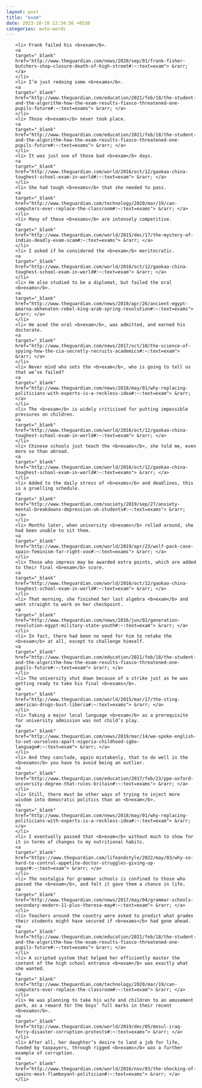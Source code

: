 ```yaml
---
layout: post
title: "exam"
date: 2023-10-10 12:34:56 +0530
categories: auto-words
---
```

<ol>

    <li> Frank failed his <b>exam</b>.
    <a 
    target="_blank" 
    href="http://www.theguardian.com/news/2020/sep/01/frank-fisher-butchers-shop-closure-death-of-high-street#:~:text=exam"> &rarr; </a>
    </li>
    <li> I’m just redoing some <b>exams</b>.
    <a 
    target="_blank" 
    href="http://www.theguardian.com/education/2021/feb/18/the-student-and-the-algorithm-how-the-exam-results-fiasco-threatened-one-pupils-future#:~:text=exams"> &rarr; </a>
    </li>
    <li> Those <b>exams</b> never took place.
    <a 
    target="_blank" 
    href="http://www.theguardian.com/education/2021/feb/18/the-student-and-the-algorithm-how-the-exam-results-fiasco-threatened-one-pupils-future#:~:text=exams"> &rarr; </a>
    </li>
    <li> It was just one of those bad <b>exam</b> days.
    <a 
    target="_blank" 
    href="http://www.theguardian.com/world/2016/oct/12/gaokao-china-toughest-school-exam-in-world#:~:text=exam"> &rarr; </a>
    </li>
    <li> She had tough <b>exams</b> that she needed to pass.
    <a 
    target="_blank" 
    href="http://www.theguardian.com/technology/2020/mar/19/can-computers-ever-replace-the-classroom#:~:text=exams"> &rarr; </a>
    </li>
    <li> Many of these <b>exams</b> are intensely competitive.
    <a 
    target="_blank" 
    href="http://www.theguardian.com/world/2015/dec/17/the-mystery-of-indias-deadly-exam-scam#:~:text=exams"> &rarr; </a>
    </li>
    <li> I asked if he considered the <b>exam</b> meritocratic.
    <a 
    target="_blank" 
    href="http://www.theguardian.com/world/2016/oct/12/gaokao-china-toughest-school-exam-in-world#:~:text=exam"> &rarr; </a>
    </li>
    <li> He also studied to be a diplomat, but failed the oral <b>exams</b>.
    <a 
    target="_blank" 
    href="http://www.theguardian.com/news/2019/apr/26/ancient-egypt-amarna-akhenaten-rebel-king-arab-spring-revolution#:~:text=exams"> &rarr; </a>
    </li>
    <li> He aced the oral <b>exam</b>, was admitted, and earned his doctorate.
    <a 
    target="_blank" 
    href="http://www.theguardian.com/news/2017/oct/10/the-science-of-spying-how-the-cia-secretly-recruits-academics#:~:text=exam"> &rarr; </a>
    </li>
    <li> Never mind who sets the <b>exam</b>, who is going to tell us that we’ve failed?
    <a 
    target="_blank" 
    href="http://www.theguardian.com/news/2018/may/01/why-replacing-politicians-with-experts-is-a-reckless-idea#:~:text=exam"> &rarr; </a>
    </li>
    <li> The <b>exam</b> is widely criticised for putting impossible pressures on children.
    <a 
    target="_blank" 
    href="http://www.theguardian.com/world/2016/oct/12/gaokao-china-toughest-school-exam-in-world#:~:text=exam"> &rarr; </a>
    </li>
    <li> Chinese schools just teach the <b>exams</b>, she told me, even more so than abroad.
    <a 
    target="_blank" 
    href="http://www.theguardian.com/world/2016/oct/12/gaokao-china-toughest-school-exam-in-world#:~:text=exams"> &rarr; </a>
    </li>
    <li> Added to the daily stress of <b>exams</b> and deadlines, this is a gruelling schedule.
    <a 
    target="_blank" 
    href="http://www.theguardian.com/society/2019/sep/27/anxiety-mental-breakdowns-depression-uk-students#:~:text=exams"> &rarr; </a>
    </li>
    <li> Months later, when university <b>exams</b> rolled around, she had been unable to sit them.
    <a 
    target="_blank" 
    href="http://www.theguardian.com/world/2019/apr/23/wolf-pack-case-spain-feminism-far-right-vox#:~:text=exams"> &rarr; </a>
    </li>
    <li> Those who impress may be awarded extra points, which are added to their final <b>exam</b> score.
    <a 
    target="_blank" 
    href="http://www.theguardian.com/world/2016/oct/12/gaokao-china-toughest-school-exam-in-world#:~:text=exam"> &rarr; </a>
    </li>
    <li> That morning, she finished her last algebra <b>exam</b> and went straight to work on her checkpoint.
    <a 
    target="_blank" 
    href="http://www.theguardian.com/news/2016/jun/02/generation-revolution-egypt-military-state-youth#:~:text=exam"> &rarr; </a>
    </li>
    <li> In fact, there had been no need for him to retake the <b>exam</b> at all, except to challenge himself.
    <a 
    target="_blank" 
    href="http://www.theguardian.com/education/2021/feb/18/the-student-and-the-algorithm-how-the-exam-results-fiasco-threatened-one-pupils-future#:~:text=exam"> &rarr; </a>
    </li>
    <li> The university shut down because of a strike just as he was getting ready to take his final <b>exams</b>.
    <a 
    target="_blank" 
    href="http://www.theguardian.com/world/2015/mar/17/the-sting-american-drugs-bust-liberia#:~:text=exams"> &rarr; </a>
    </li>
    <li> Taking a major local language <b>exam</b> as a prerequisite for university admission was not child’s play.
    <a 
    target="_blank" 
    href="http://www.theguardian.com/news/2019/mar/14/we-spoke-english-to-set-ourselves-apart-nigeria-childhood-igbo-language#:~:text=exam"> &rarr; </a>
    </li>
    <li> And they conclude, again mistakenly, that to do well in the <b>exams</b> you have to avoid being an outlier.
    <a 
    target="_blank" 
    href="http://www.theguardian.com/education/2017/feb/23/ppe-oxford-university-degree-that-rules-britain#:~:text=exams"> &rarr; </a>
    </li>
    <li> Still, there must be other ways of trying to inject more wisdom into democratic politics than an <b>exam</b>.
    <a 
    target="_blank" 
    href="http://www.theguardian.com/news/2018/may/01/why-replacing-politicians-with-experts-is-a-reckless-idea#:~:text=exam"> &rarr; </a>
    </li>
    <li> I eventually passed that <b>exam</b> without much to show for it in terms of changes to my nutritional habits.
    <a 
    target="_blank" 
    href="https://www.theguardian.com/lifeandstyle/2022/may/03/why-so-hard-to-control-appetite-doctor-struggles-giving-up-sugar#:~:text=exam"> &rarr; </a>
    </li>
    <li> The nostalgia for grammar schools is confined to those who passed the <b>exam</b>, and felt it gave them a chance in life.
    <a 
    target="_blank" 
    href="http://www.theguardian.com/news/2017/may/04/grammar-schools-secondary-modern-11-plus-theresa-may#:~:text=exam"> &rarr; </a>
    </li>
    <li> Teachers around the country were asked to predict what grades their students might have secured if <b>exams</b> had gone ahead.
    <a 
    target="_blank" 
    href="http://www.theguardian.com/education/2021/feb/18/the-student-and-the-algorithm-how-the-exam-results-fiasco-threatened-one-pupils-future#:~:text=exams"> &rarr; </a>
    </li>
    <li> A scripted system that helped her efficiently master the content of the high school entrance <b>exam</b> was exactly what she wanted.
    <a 
    target="_blank" 
    href="http://www.theguardian.com/technology/2020/mar/19/can-computers-ever-replace-the-classroom#:~:text=exam"> &rarr; </a>
    </li>
    <li> He was planning to take his wife and children to an amusement park, as a reward for the boys’ full marks in their recent <b>exams</b>.
    <a 
    target="_blank" 
    href="http://www.theguardian.com/world/2019/dec/05/mosul-iraq-ferry-disaster-corruption-protests#:~:text=exams"> &rarr; </a>
    </li>
    <li> After all, her daughter’s desire to land a job for life, funded by taxpayers, through rigged <b>exams</b> was a further example of corruption.
    <a 
    target="_blank" 
    href="http://www.theguardian.com/world/2016/nov/03/the-shocking-of-spains-most-flamboyant-politician#:~:text=exams"> &rarr; </a>
    </li>
